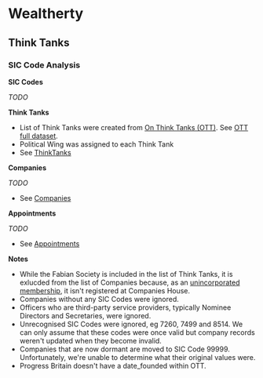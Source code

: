 # Wealtherty

## Think Tanks
### SIC Code Analysis 

**SIC Codes**

*TODO*

**Think Tanks**

- List of Think Tanks were created from [On Think Tanks (OTT)](https://onthinktanks.org/).  See [OTT full dataset](https://airtable.com/app5Tu5McTOQC3pYw/shrnWdKAQxofzjZg4/tblr8Lc3OsoygJ7og).
- Political Wing was assigned to each Think Tank
- See [ThinkTanks](Wealtherty.ThinkTanks/Resources/ThinkTanks.csv)

**Companies**

*TODO*

- See [Companies](Wealtherty.ThinkTanks/Resources/Companies.csv)

**Appointments**

*TODO*

- See [Appointments](Wealtherty.ThinkTanks/Resources/Appointments.csv)

**Notes**
- While the Fabian Society is included in the list of Think Tanks, it is exlucded from the list of Companies because, as an [unincorporated membership](https://fabians.org.uk/about-us/accountability/), it isn't registered at Companies House.
- Companies without any SIC Codes were ignored.
- Officers who are third-party service providers, typically Nominee Directors and Secretaries, were ignored.
- Unrecognised SIC Codes were ignored, eg 7260, 7499 and 8514.  We can only assume that these codes were once valid but company records weren't updated when they become invalid.
- Companies that are now dormant are moved to SIC Code 99999.  Unfortunately, we're unable to determine what their original values were.
- Progress Britain doesn't have a date_founded within OTT.